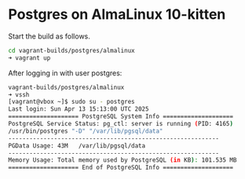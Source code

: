 # Postgres on AlmaLinux 10-kitten

Start the build as follows.

```bash
cd vagrant-builds/postgres/almalinux
➜ vagrant up
```

After logging in with user postgres:

```bash
vagrant-builds/postgres/almalinux
➜ vssh
[vagrant@vbox ~]$ sudo su - postgres
Last login: Sun Apr 13 15:13:00 UTC 2025
==================== PostgreSQL System Info ====================
PostgreSQL Service Status: pg_ctl: server is running (PID: 4165)
/usr/bin/postgres "-D" "/var/lib/pgsql/data"
------------------------------------------------------------
PGData Usage: 43M	/var/lib/pgsql/data
------------------------------------------------------------
Memory Usage: Total memory used by PostgreSQL (in KB): 101.535 MB
==================== End of PostgreSQL Info ====================
```
